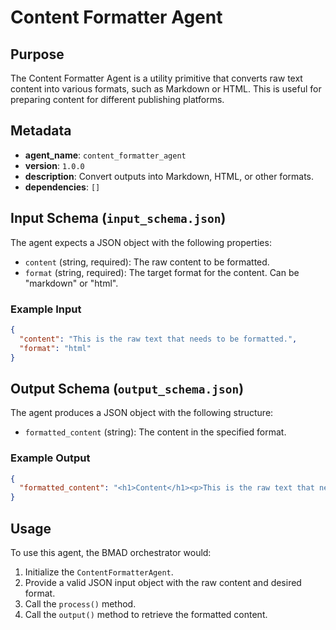 # Content Formatter Agent

## Purpose
The Content Formatter Agent is a utility primitive that converts raw text content into various formats, such as Markdown or HTML. This is useful for preparing content for different publishing platforms.

## Metadata
- **agent_name**: `content_formatter_agent`
- **version**: `1.0.0`
- **description**: Convert outputs into Markdown, HTML, or other formats.
- **dependencies**: `[]`

## Input Schema (`input_schema.json`)
The agent expects a JSON object with the following properties:
- `content` (string, required): The raw content to be formatted.
- `format` (string, required): The target format for the content. Can be "markdown" or "html".

### Example Input
```json
{
  "content": "This is the raw text that needs to be formatted.",
  "format": "html"
}
```

## Output Schema (`output_schema.json`)
The agent produces a JSON object with the following structure:
- `formatted_content` (string): The content in the specified format.

### Example Output
```json
{
  "formatted_content": "<h1>Content</h1><p>This is the raw text that needs to be formatted.</p>"
}
```

## Usage
To use this agent, the BMAD orchestrator would:
1. Initialize the `ContentFormatterAgent`.
2. Provide a valid JSON input object with the raw content and desired format.
3. Call the `process()` method.
4. Call the `output()` method to retrieve the formatted content.
```